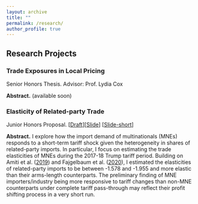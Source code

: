 ```yaml
---
layout: archive
title: ""
permalink: /research/
author_profile: true
---
```


## Research Projects 

### Trade Exposures in Local Pricing

Senior Honors Thesis. Advisor: Prof. Lydia Cox

**Abstract.** (available soon)


### Elasticity of Related-party Trade 

Junior Honors Proposal. [[Draft](https://github.com/hsienc/hsienc.github.io/blob/b7478dc135ec567f1717148dab58531634c16fb3/files/RpElasticity_draft.pdf)][[Slide](https://github.com/hsienc/hsienc.github.io/blob/b7478dc135ec567f1717148dab58531634c16fb3/files/RpElasticity_slide.pdf)] [[Slide-short](https://github.com/hsienc/hsienc.github.io/blob/23f592a964bdb55abddfebc97ea58d7ea72c582e/files/RpElasticity_slide_short.pdf)]

**Abstract.** I explore how the import demand of multinationals (MNEs) responds to a short-term tariff shock given the heterogeneity in shares of related-party imports. In particular, I focus on estimating the trade elasticities of MNEs during the 2017-18 Trump tariff period. Building on Amiti et al. ([2019](https://www.aeaweb.org/articles?id=10.1257/jep.33.4.187)) and Fajgelbaum et al. ([2020](https://doi.org/10.1093/qje/qjz036)), I estimated the elasticities of related-party imports to be between -1.578 and -1.955 and more elastic than their arms-length counterparts. The preliminary finding of MNE importers/industry being more responsive to tariff changes than non-MNE counterparts under complete tariff pass-through may reflect their profit shifting process in a very short run.



